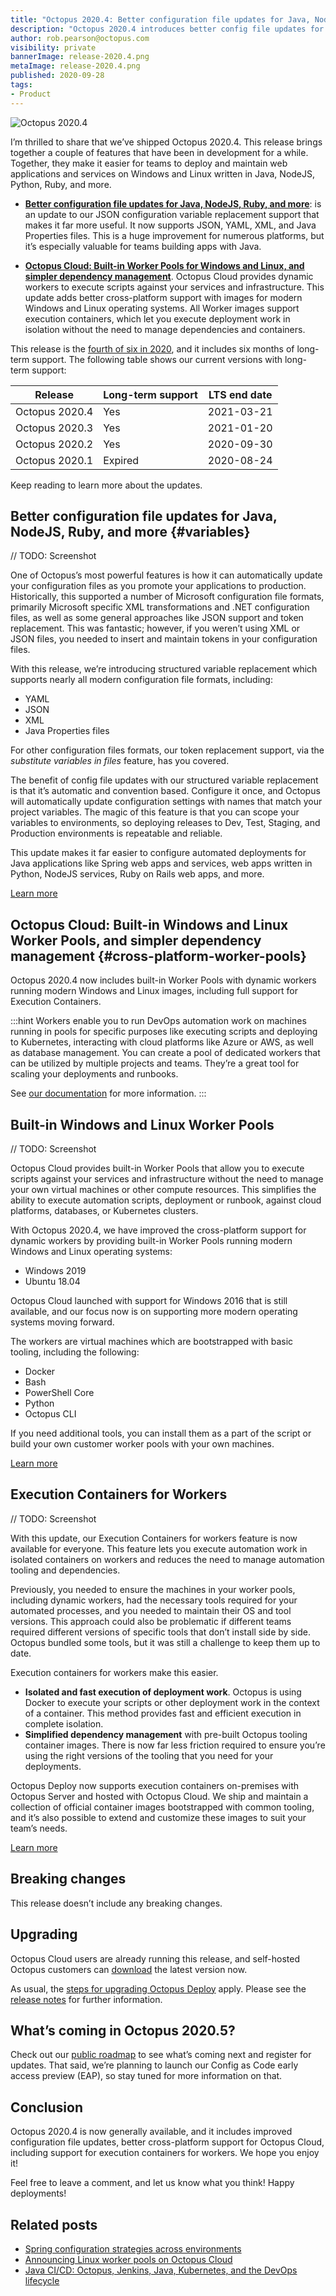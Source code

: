 ```yaml
---
title: "Octopus 2020.4: Better configuration file updates for Java, NodeJS, Ruby, and Octopus Cloud: Built-in Windows and Linux Worker Pools"
description: "Octopus 2020.4 introduces better config file updates for Java, NodeJS, and Ruby, and adds built-in Worker Pools on Octopus Cloud for both Windows and Linux."
author: rob.pearson@octopus.com
visibility: private
bannerImage: release-2020.4.png
metaImage: release-2020.4.png
published: 2020-09-28
tags:
- Product
---
```


![Octopus 2020.4](release-2020.4.png)

I’m thrilled to share that we’ve shipped Octopus 2020.4. This release brings together a couple of features that have been in development for a while. Together, they make it easier for teams to deploy and maintain web applications and services on Windows and Linux written in Java, NodeJS, Python, Ruby, and more.

* **[Better configuration file updates for Java, NodeJS, Ruby, and more](/blog/2020-09/octopus-release-2020-4/index.md#variables)**: is an update to our JSON configuration variable replacement support that makes it far more useful. It now supports JSON, YAML, XML, and Java Properties files. This is a huge improvement for numerous platforms, but it’s especially valuable for teams building apps with Java.

* **[Octopus Cloud: Built-in Worker Pools for Windows and Linux, and simpler dependency management](/blog/2020-09/octopus-release-2020-4/index.md#cross-platform-worker-pools)**. Octopus Cloud provides dynamic workers to execute scripts against your services and infrastructure. This update adds better cross-platform support with images for modern Windows and Linux operating systems. All Worker images support execution containers, which let you execute deployment work in isolation without the need to manage dependencies and containers.

This release is the [fourth of six in 2020](/blog/2020-03/releases-and-lts/index.md), and it includes six months of long-term support. The following table shows our current versions with long-term support:

| Release               | Long-term support  | LTS end date |
| --------------------- | ------------------ | ------------ |
| Octopus 2020.4        | Yes                | 2021-03-21   |
| Octopus 2020.3        | Yes                | 2021-01-20   |
| Octopus 2020.2        | Yes                | 2020-09-30   |
| Octopus 2020.1        | Expired            | 2020-08-24   |

Keep reading to learn more about the updates.

## Better configuration file updates for Java, NodeJS, Ruby, and more {#variables}

// TODO: Screenshot

One of Octopus’s most powerful features is how it can automatically update your configuration files as you promote your applications to production. Historically, this supported a number of Microsoft configuration file formats, primarily Microsoft specific XML transformations and .NET configuration files, as well as some general approaches like JSON support and token replacement. This was fantastic; however, if you weren’t using XML or JSON files, you needed to insert and maintain tokens in your configuration files. 

With this release, we’re introducing structured variable replacement which supports nearly all modern configuration file formats, including:

* YAML
* JSON 
* XML 
* Java Properties files

For other configuration files formats, our token replacement support, via the *substitute variables in files* feature, has you covered. 

The benefit of config file updates with our structured variable replacement is that it’s automatic and convention based. Configure it once, and Octopus will automatically update configuration settings with names that match your project variables. The magic of this feature is that you can scope your variables to environments, so deploying releases to Dev, Test, Staging, and Production environments is repeatable and reliable.

This update makes it far easier to configure automated deployments for Java applications like Spring web apps and services, web apps written in Python, NodeJS services, Ruby on Rails web apps, and more.

[Learn more](/blog/2020-09/spring-environment-configuration/index.md)

## Octopus Cloud: Built-in Windows and Linux Worker Pools, and simpler dependency management {#cross-platform-worker-pools}

Octopus 2020.4 now includes built-in Worker Pools with dynamic workers running modern Windows and Linux images, including full support for Execution Containers.

:::hint
Workers enable you to run DevOps automation work on machines running in pools for specific purposes like executing scripts and deploying to Kubernetes, interacting with cloud platforms like Azure or AWS, as well as database management. You can create a pool of dedicated workers that can be utilized by multiple projects and teams. They’re a great tool for scaling your deployments and runbooks.

See [our documentation](https://octopus.com/docs/infrastructure/workers) for more information.
:::

## Built-in Windows and Linux Worker Pools

// TODO: Screenshot

Octopus Cloud provides built-in Worker Pools that allow you to execute scripts against your services and infrastructure without the need to manage your own virtual machines or other compute resources. This simplifies the ability to execute automation scripts, deployment or runbook, against cloud platforms, databases, or Kubernetes clusters. 

With Octopus 2020.4, we have improved the cross-platform support for dynamic workers by providing built-in Worker Pools running modern Windows and Linux operating systems:
* Windows 2019
* Ubuntu 18.04

Octopus Cloud launched with support for Windows 2016 that is still available, and our focus now is on supporting more modern operating systems moving forward.

The workers are virtual machines which are bootstrapped with basic tooling, including the following: 

* Docker
* Bash
* PowerShell Core
* Python
* Octopus CLI

If you need additional tools, you can install them as a part of the script or build your own customer worker pools with your own machines. 

[Learn more](/blog/2020-09/octopus-cloud-built-in-linux-worker-pools/index.md)

## Execution Containers for Workers

// TODO: Screenshot

With this update, our Execution Containers for workers feature is now available for everyone. This feature lets you execute automation work in isolated containers on workers and reduces the need to manage automation tooling and dependencies.

Previously, you needed to ensure the machines in your worker pools, including dynamic workers, had the necessary tools required for your automated processes, and you needed to maintain their OS and tool versions. This approach could also be problematic if different teams required different versions of specific tools that don’t install side by side. Octopus bundled some tools, but it was still a challenge to keep them up to date.

Execution containers for workers make this easier.

* **Isolated and fast execution of deployment work**. Octopus is using Docker to execute your scripts or other deployment work in the context of a container. This method provides fast and efficient execution in complete isolation.
* **Simplified dependency management** with pre-built Octopus tooling container images. There is now far less friction required to ensure you’re using the right versions of the tooling that you need for your deployments.

Octopus Deploy now supports execution containers on-premises with Octopus Server and hosted with Octopus Cloud. We ship and maintain a collection of official container images bootstrapped with common tooling, and it’s also possible to extend and customize these images to suit your team’s needs. 

[Learn more](/blog/2020-06/execution-containers/index.md)

## Breaking changes

This release doesn’t include any breaking changes.

## Upgrading

Octopus Cloud users are already running this release, and self-hosted Octopus customers can [download](https://octopus.com/downloads/2020.4.0) the latest version now.  

As usual, the [steps for upgrading Octopus Deploy](https://octopus.com/docs/administration/upgrading) apply. Please see the [release notes](https://octopus.com/downloads/compare?to=2020.4.0) for further information.

## What’s coming in Octopus 2020.5?

Check out our [public roadmap](https://octopus.com/roadmap) to see what’s coming next and register for updates. That said, we’re planning to launch our Config as Code early access preview (EAP), so stay tuned for more information on that. 

## Conclusion

Octopus 2020.4 is now generally available, and it includes improved configuration file updates, better cross-platform support for Octopus Cloud, including support for execution containers for workers. We hope you enjoy it! 

Feel free to leave a comment, and let us know what you think! Happy deployments!

## Related posts

* [Spring configuration strategies across environments](/blog/2020-09/spring-environment-configuration/index.md)
* [Announcing Linux worker pools on Octopus Cloud](/blog/2020-09/octopus-cloud-built-in-linux-worker-pools/index.md)
* [Java CI/CD: Octopus, Jenkins, Java, Kubernetes, and the DevOps lifecycle](/blog/2020-09/java-ci-cd-co/index.md)
